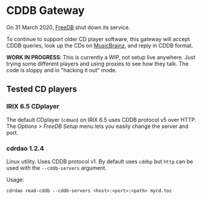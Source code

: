 # CDDB Gateway

On 31 March 2020, [FreeDB] shut down its service.

To continue to support older CD player software, this gateway will accept
CDDB queries, look up the CDs on [MusicBrainz], and reply in CDDB format.

**WORK IN PROGRESS**: This is currently a WIP, not setup live anywhere.
Just trying some different players and using proxies to see how they talk.
The code is sloppy and in "hacking it out" mode.

## Tested CD players

### IRIX 6.5 CDplayer

The default CDplayer (`cdman`) on IRIX 6.5 uses CDDB protocol v5 over HTTP.
The *Options > FreeDB Setup* menu lets you easily change the server and port.

### cdrdao 1.2.4

Linux utility. Uses CDDB protocol v1. By default uses `cddbp` but `http` can
be used with the `--cddb-servers` argument.

Usage:

    cdrdao read-cddb --cddb-servers <host>:<port>:<path> mycd.toc

[FreeDB]: http://www.freedb.org
[MusicBrainz]: https://musicbrainz.org
